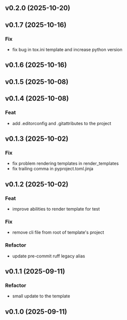 ## v0.2.0 (2025-10-20)

## v0.1.7 (2025-10-16)

### Fix

- fix bug in tox.ini template and increase python version

## v0.1.6 (2025-10-16)

## v0.1.5 (2025-10-08)

## v0.1.4 (2025-10-08)

### Feat

- add .editorconfig and .gitattributes to the project

## v0.1.3 (2025-10-02)

### Fix

- fix problem rendering templates in render_templates
- fix trailing comma in pyproject.toml.jinja

## v0.1.2 (2025-10-02)

### Feat

- improve abilities to render template for test

### Fix

- remove cli file from root of template's project

### Refactor

- update pre-commit ruff legacy alias

## v0.1.1 (2025-09-11)

### Refactor

- small update to the template

## v0.1.0 (2025-09-11)

